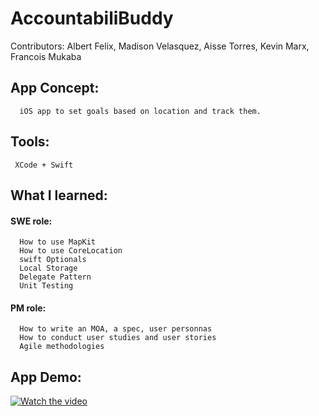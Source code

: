 # AccountabiliBuddy

Contributors: Albert Felix, Madison Velasquez, Aisse Torres, Kevin Marx, Francois Mukaba

## App Concept: 

      iOS app to set goals based on location and track them.

## Tools: 
     
     XCode + Swift

## What I learned: 
    
 #### SWE role:
      How to use MapKit
      How to use CoreLocation
      swift Optionals
      Local Storage
      Delegate Pattern
      Unit Testing
      
 #### PM role:   
      How to write an MOA, a spec, user personnas
      How to conduct user studies and user stories
      Agile methodologies
     
      
## App Demo:
[![Watch the video](https://i.imgur.com/vKb2F1B.png)](https://drive.google.com/open?id=1HcnIjSWqsoy1p_ZYqIA66eKIa0CK14kJ)

